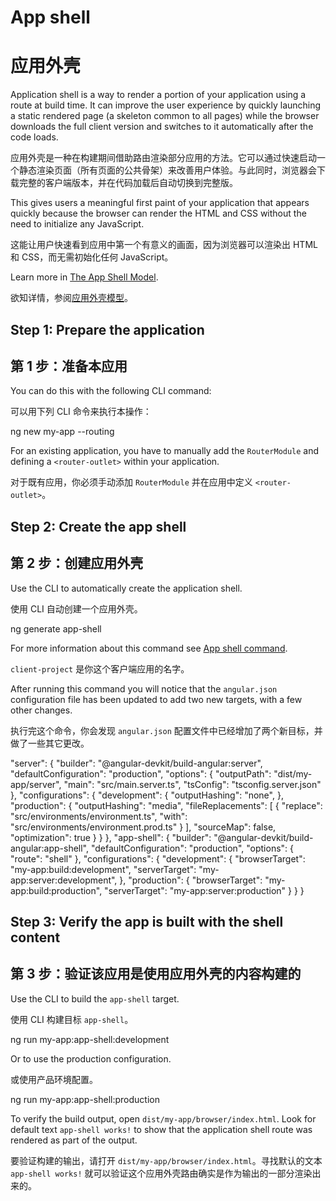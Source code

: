 # App shell

# 应用外壳

Application shell is a way to render a portion of your application using a route at build time.
It can improve the user experience by quickly launching a static rendered page (a skeleton common to all pages) while the browser downloads the full client version and switches to it automatically after the code loads.

应用外壳是一种在构建期间借助路由渲染部分应用的方法。它可以通过快速启动一个静态渲染页面（所有页面的公共骨架）来改善用户体验。与此同时，浏览器会下载完整的客户端版本，并在代码加载后自动切换到完整版。

This gives users a meaningful first paint of your application that appears quickly because the browser can render the HTML and CSS without the need to initialize any JavaScript.

这能让用户快速看到应用中第一个有意义的画面，因为浏览器可以渲染出 HTML 和 CSS，而无需初始化任何 JavaScript。

Learn more in [The App Shell Model](https://developers.google.com/web/fundamentals/architecture/app-shell).

欲知详情，参阅[应用外壳模型](https://developers.google.com/web/fundamentals/architecture/app-shell)。

## Step 1: Prepare the application

## 第 1 步：准备本应用

You can do this with the following CLI command:

可以用下列 CLI 命令来执行本操作：

<code-example language="bash">
ng new my-app --routing
</code-example>

For an existing application, you have to manually add the `RouterModule` and defining a `<router-outlet>` within your application.

对于既有应用，你必须手动添加 `RouterModule` 并在应用中定义 `<router-outlet>`。

## Step 2: Create the app shell

## 第 2 步：创建应用外壳

Use the CLI to automatically create the application shell.

使用 CLI 自动创建一个应用外壳。

<code-example language="bash">
ng generate app-shell
</code-example>

For more information about this command see [App shell command](cli/generate#app-shell-command). 

  `client-project` 是你这个客户端应用的名字。

After running this command you will notice that the `angular.json` configuration file has been updated to add two new targets, with a few other changes.

执行完这个命令，你会发现 `angular.json` 配置文件中已经增加了两个新目标，并做了一些其它更改。

<code-example language="json">
"server": {
  "builder": "@angular-devkit/build-angular:server",
  "defaultConfiguration": "production",
  "options": {
    "outputPath": "dist/my-app/server",
    "main": "src/main.server.ts",
    "tsConfig": "tsconfig.server.json"
  },
  "configurations": {
    "development": {
      "outputHashing": "none",
    },
    "production": {
      "outputHashing": "media",
      "fileReplacements": [
        {
          "replace": "src/environments/environment.ts",
          "with": "src/environments/environment.prod.ts"
        }
      ],
      "sourceMap": false,
      "optimization": true
    }
  }
},
"app-shell": {
  "builder": "@angular-devkit/build-angular:app-shell",
  "defaultConfiguration": "production",
  "options": {
    "route": "shell"
  },
  "configurations": {
    "development": {
      "browserTarget": "my-app:build:development",
      "serverTarget": "my-app:server:development",
    },
    "production": {
      "browserTarget": "my-app:build:production",
      "serverTarget": "my-app:server:production"
    }
  }
}
</code-example>

## Step 3: Verify the app is built with the shell content

## 第 3 步：验证该应用是使用应用外壳的内容构建的

Use the CLI to build the `app-shell` target.

使用 CLI 构建目标 `app-shell`。

<code-example language="bash">
ng run my-app:app-shell:development
</code-example>

Or to use the production configuration.

或使用产品环境配置。

<code-example language="bash">
ng run my-app:app-shell:production
</code-example>

To verify the build output, open `dist/my-app/browser/index.html`. Look for default text `app-shell works!` to show that the application shell route was rendered as part of the output.

要验证构建的输出，请打开 `dist/my-app/browser/index.html`。寻找默认的文本 `app-shell works!` 就可以验证这个应用外壳路由确实是作为输出的一部分渲染出来的。
